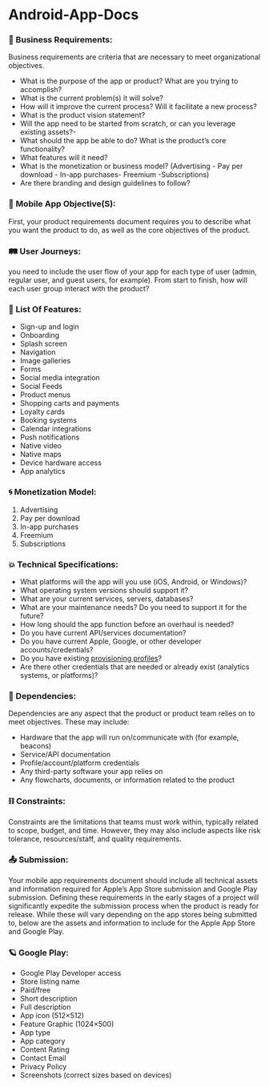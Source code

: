 # Android-App-Docs

### :telescope: Business Requirements: 
Business requirements are criteria that are necessary to meet organizational objectives.
- What is the purpose of the app or product? What are you trying to accomplish?
- What is the current problem(s) it will solve?
- How will it improve the current process? Will it facilitate a new process?
- What is the product vision statement?
- Will the app need to be started from scratch, or can you leverage existing assets?- 
- What should the app be able to do? What is the product’s core functionality?
- What features will it need?
- What is the monetization or business model?
(Advertising - Pay per download - In-app purchases- Freemium -Subscriptions)
- Are there branding and design guidelines to follow?


### :vibration_mode: Mobile App Objective(S): 
First, your product requirements document requires you to describe what you want the product to do, as well as the core objectives of the product.

### :railway_track:	 User Journeys:
you need to include the user flow of your app for each type of user (admin, regular user, and guest users, for example). From start to finish, how will each user group interact with the product?

### :star2:	  List Of Features:
- Sign-up and login
-   Onboarding
-   Splash screen
-   Navigation
-   Image galleries
-   Forms
-   Social media integration
-   Social Feeds
-   Product menus
-   Shopping carts and payments
-   Loyalty cards
-   Booking systems
-   Calendar integrations
-   Push notifications
-   Native video
-   Native maps
-   Device hardware access
-   App analytics

### :cyclone: Monetization Model:
1. Advertising
2.  Pay per download
3.  In-app purchases
4.  Freemium
5.  Subscriptions

### :boom: Technical Specifications:
-   What platforms will the app will you use (iOS, Android, or Windows)?
-   What operating system versions should support it?
-   What are your current services, servers, databases?
-   What are your maintenance needs? Do you need to support it for the future?
-   How long should the app function before an overhaul is needed?
-   Do you have current API/services documentation?
-   Do you have current Apple, Google, or other developer accounts/credentials?
-   Do you have existing [provisioning profiles](https://clearbridgemobile.com/how-to-create-a-distribution-provisioning-profile-for-ios/)?
-   Are there other credentials that are needed or already exist (analytics systems, or platforms)?

### :open_book: Dependencies:
Dependencies are any aspect that the product or product team relies on to meet objectives. These may include:

-   Hardware that the app will run on/communicate with (for example, beacons)
-   Service/API documentation
-   Profile/account/platform credentials
-   Any third-party software your app relies on
-   Any flowcharts, documents, or information related to the product

### :chains: Constraints:
Constraints are the limitations that teams must work within, typically related to scope, budget, and time. However, they may also include aspects like risk tolerance, resources/staff, and quality requirements.

### :outbox_tray:	Submission:
Your mobile app requirements document should include all technical assets and information required for Apple’s App Store submission and Google Play submission.  Defining these requirements in the early stages of a project will significantly expedite the submission process when the product is ready for release. While these will vary depending on the app stores being submitted to, below are the assets and information to include for the Apple App Store and Google Play.

### :ringed_planet:	Google Play:
-   Google Play Developer access
-   Store listing name
-   Paid/free
-   Short description
-   Full description
-   App icon (512×512)
-   Feature Graphic (1024×500)
-   App type
-   App category
-   Content Rating
-   Contact Email
-   Privacy Policy
-   Screenshots (correct sizes based on devices)
